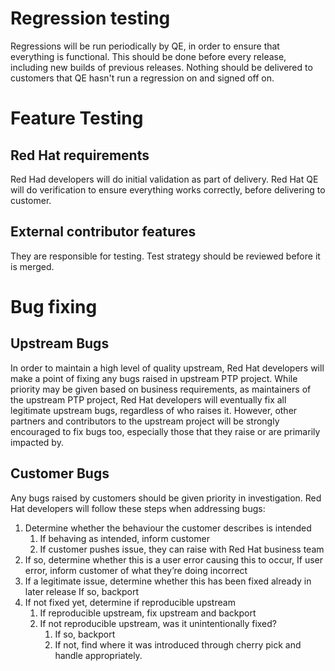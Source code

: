 # Regression testing
Regressions will be run periodically by QE, in order to ensure that everything is functional.  This should be done before every release, including new builds of previous releases.  Nothing should be delivered to customers that QE hasn't run a regression on and signed off on.

# Feature Testing
## Red Hat requirements
Red Had developers will do initial validation as part of delivery.  Red Hat QE will do verification to ensure everything works correctly, before delivering to customer.
## External contributor features
They are responsible for testing.  Test strategy should be reviewed before it is merged.

# Bug fixing
## Upstream Bugs
In order to maintain a high level of quality upstream, Red Hat developers will make a point of fixing any bugs raised in upstream PTP project.  While priority may be given based on business requirements, as maintainers of the upstream PTP project, Red Hat developers will eventually fix all legitimate upstream bugs, regardless of who raises it.  However, other partners and contributors to the upstream project will be strongly encouraged to fix bugs too, especially those that they raise or are primarily impacted by.
## Customer Bugs
Any bugs raised by customers should be given priority in investigation.  Red Hat developers will follow these steps when addressing bugs:
1. Determine whether the behaviour the customer describes is intended
    1. If behaving as intended, inform customer
    2. If customer pushes issue, they can raise with Red Hat business team
2. If so, determine whether this is a user error causing this to occur,
If user error, inform customer of what they’re doing incorrect
3. If a legitimate issue, determine whether this has been fixed already in later release
If so, backport
4. If not fixed yet, determine if reproducible upstream
    1. If reproducible upstream, fix upstream and backport
    2. If not reproducible upstream, was it unintentionally fixed?
        1. If so, backport
        2. If not, find where it was introduced through cherry pick and handle appropriately.




